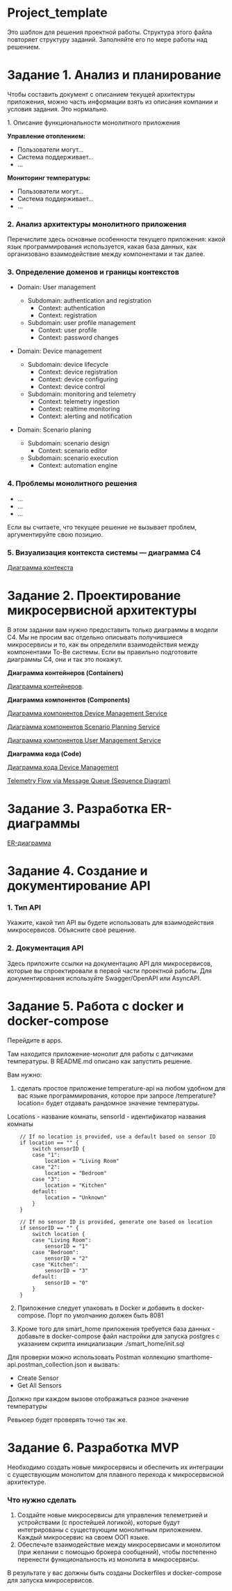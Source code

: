 # Project_template

Это шаблон для решения проектной работы. Структура этого файла повторяет структуру заданий. Заполняйте его по мере работы над решением.

# Задание 1. Анализ и планирование

<aside>

Чтобы составить документ с описанием текущей архитектуры приложения, можно часть информации взять из описания компании и условия задания. Это нормально.

</aside

### 1. Описание функциональности монолитного приложения

**Управление отоплением:**

- Пользователи могут…
- Система поддерживает…
- …

**Мониторинг температуры:**

- Пользователи могут…
- Система поддерживает…
- …

### 2. Анализ архитектуры монолитного приложения

Перечислите здесь основные особенности текущего приложения: какой язык программирования используется, какая база данных, как организовано взаимодействие между компонентами и так далее.

### 3. Определение доменов и границы контекстов

- Domain: User management
  - Subdomain: authentication and registration
    - Context: authentication
    - Context: registration
  - Subdomain: user profile management
    - Context: user profile
    - Context: password changes

- Domain: Device management
  - Subdomain: device lifecycle
    - Context: device registration
    - Context: device configuring
    - Context: device control
  - Subdomain: monitoring and telemetry
    - Context: telemetry ingestion
	- Context: realtime monitoring 
    - Context: alerting and notification

- Domain: Scenario planing
  - Subdomain: scenario design
    - Context: scenario editor
  - Subdomain: scenario execution
    - Context: automation engine	

### **4. Проблемы монолитного решения**

- …
- …
- …

Если вы считаете, что текущее решение не вызывает проблем, аргументируйте свою позицию.

### 5. Визуализация контекста системы — диаграмма С4

[Диаграмма контекста](https://www.planttext.com?text=TP51JyCm38Nl_HLcfo6nzSA9qz100WdGn9WuJYRrjaX972NkOFyUfwtA4EAKndxlvRExo899MkygiU88tZ7v1supmPA3q9V0dSLzGbzLmX64uOD5s4DZ4ncn7AhgmWRZseRQvE0W4lDDNIVydE-j7DeFpKgcP0MP6_RrgpMO6dwn5CdLo-lPoc6GpVDJxJ4B9Irjb-mZX-A81QrQKSeSfYNg2YORFIPwta8f0Ez03kVa6AFJHmhSvB9QdpJLJyTsVrVxZw4lbSZ-2pm6tDkm1pI6so3v2XewMaCPC3IG3GLCbhF63_dR-o-POhIQyNQmgPcjTAqdk5qzbbXjKWheoXrsd20cFjgiWEMH8NfaxRB8etN5Max88-4OHUSDvNWbDopexwYwiTmjQPGNzHzTuU-rl_YMZjkc6-KVNyywMPFkXcOTLvlLEUY7KJguNoBX0hxGYlxbRm00)


# Задание 2. Проектирование микросервисной архитектуры

В этом задании вам нужно предоставить только диаграммы в модели C4. Мы не просим вас отдельно описывать получившиеся микросервисы и то, как вы определили взаимодействия между компонентами To-Be системы. Если вы правильно подготовите диаграммы C4, они и так это покажут.

**Диаграмма контейнеров (Containers)**

[Диаграмма контейнеров](https://www.planttext.com?text=bLPBJnin4BxlhvXo2b8WbvvwuX6gLWKKI157v7WdYSkklR9dWQZYltSy-qv8WTF6zZo_R_mv9u6KfpBF4ZAK8Tmhd_zmPK0uTvQKiUXXQjJAgpn9o1L03XQEoEMG6e-QZBD9yiLOdPKfbZw3DL4HlaqcNZqVhmojomL7yvgZeQLZxVB9hT7Af-xQO87PvFphqInJbkwkBYUv2eIUjnxENLuu6psAM5oIpD07PqSnrXWExlXpmDzJY1lWba3hVl6gA3BE4gixE4pc6mwRZzhZQitkdKEr5KDMlo1NLgsCNO7IsfMMmXXIV38Q0oYRGj1ebJSkSFYaXUhXZ4rJvJSVoNK8VvC4Efn7zxWuBOfO0kTbBcPgXN3QwuIFVcyA3DgRWiPmYqgJe91bxZa8524I9BLZXCJufkfnLx8qqBJ5zGFqo-XwY23FqKVt6dAuaiWvymBrYRG1qEyZMdQ6ZMlUxiIIPnjQEpk6xypuwUod04_EOzK5f8hK65J9BLYgsvUoFQvC8DymEqWyNKZgwLcJCaPPg82Iq0LQUPpVNBwLIqAzRY4nkdPabdLsTkel8TJjx-a5RHe0SsKoOKIe-G_KyvgR3kvc1-Bbi74GUu335kADSMFxbl-UIYzIGnMofPKoZr9SSj3XY6_Zt4GNhDjKx-BTX0IMWwLPITxzyESO0e_CJObbHEIgMeAiOz1VQlcev59uPKFXF37McF6CaTy0Fl7e15Ww3ofih8R2Exu78KAnduYft9QEXchziRclR0UJl-E-XuNQBZDBr1lDTp_lHUbwYdZbpXf6isbZo4iLHrYfGxxBIThPrJIy9hLYFboyq4WL9aAyDZuzcl5RiO5cSbvOgwtAubfWhYCvkt2ixwATNEyIIQzxFTI9UXdaciI0yHjfUZ9f9Uzj2Z7X19bvGeuHQWNbT-4Mi_fHQEMJxtwGzw0rYqRryPOu7LofHxQEBMYLoMMDYUKH6yEV82hJSz_X-BC1TgxgXmDiosghTVmEf65oxmrjILhq6cfO0xL053aBB5IHAJdOasXB1iKtpa1blQizdxKVYCcWcT1Nbjf_zvRrXdxWFPpijtshwVue1RkrRscKI1BCoqNrHflMSpVpcvxy3yjecUiJ9eR_-Vm3).

**Диаграмма компонентов (Components)**

[Диаграмма компонентов Device Management Service](https://www.planttext.com?text=hLPBSzem4BxxLsnzIcO8N7hgAGcqaqn3Xm2T71aX2wE97gwqJkhfzBztPHlR40TefoVGQlVxzYrVUsGESwqYbAW4F36dxspk1Kp4Y-G25iALlsEhCsk4GPX8bZgcemXj1cXXRH6jXaGwmL5Q4qKVfE4gJqJk56mHC_zfD7BiTPXAtEPh0dVS6YIi8RTwD9USkSH-ao8JQZJ-U3LJpE3twSD8Cu_2aMZLi0-pu6iq9dicZN2hMvkRXBdYel5yKP2L7a3SnbA9ualu5G4qjXTLY5DcM2eqWPDD7NKhYqauAt1hpG2-a3yti_kurLDo8tZ1AN6wWu92qJzq1J2JWBP6edNIfF5bbtwohXsOtBQ02KEsPbwKjDPZwiJYyI6S5eGXF2Ij7i7zxgJYdyFPfQLESOqJS9rLfD3Yy4e6THBkA3n5Fb6vhQRuWXoS-94BZxwCtGkJU3BJEfoeMIhtwqJi4yv5AZqw5dge9bV2jUJTUsWLWYCtIjbN3w6p0WcvQQWNZv6H_KQcVJJLJNwIX-_fzL9Dcyht4RMtHrWs0lcsqqAxmlVJrCFQS7Gewgk0VvjxwXVlGTbKSjXOr_7b07kvQ-Lxar9LATH33cXKeD4vmTRCHszfPiw-I4yeFG51z_84IzPHFT83RoZs6-0uXnU81Ey79EEbmG2eOiC3lhd8h0y9BXvOKVP0Au5ILEuKAYqmpXkAQi2hvRNw_1ClM2P9RxcLBhcQqTukTfD8by8PLavcwLYz9gnPMrgk8LbX0AjkwgQ_0ww9bxR4Ooxoa8rfTOJo73YMZXcVMKUZtIuuyKBn-PAI-SBmaFKGG9NpA9eBTNoytwzvF6PAULZlPPr0MyWtGznNrsCm_GFwTfxEmsWwwR3SL6sM-D6JanWsU3N1RHXzmVybn7x8Pnk_Fzt_0MAld-AlRFFCO6apoNrjUiZHl8RxPEKUF8inZ4SyPSza5EQ0bqL3UpBPvzXrdiFtrQ_fkQFlapy0)

[Диаграмма компонентов Scenario Planning Service](https://www.planttext.com?text=ZLJ1Jjj04BtxAwO-1Gd8fQUUW8IgLG51t8eZcjWJPzNrhZKxXbfL_xspjkCuDBGz9HxlUpDltbjV146MfhA96B44ZyZL9zy4WYKzcvmW8-v-5xwglICdi3HOCbP98hu6yR3s8hw2mZ3bOhnBadV6vROfg64BMv4wV9ZF6L_EIoFRPgtad7idodMU-sg-CZbouUyCrMJdY_TdznQTVBkzcLSOX5XBJsFtyphEcYmKZyOHFrtvnXN8xMoSF6iLLPr2kjVIbz8J-9a0ZDXPbfD3DZusDAvKoAu2GsadFzLtzwrilJk5ZphLvVtdMBekZ02w0hXn47MT5RHHwWB2G1JIasdBvNfikhoQzYjGS8sXR-I3b4pPmqryoiGpXP6mEwcalvAaL_Lq_KDc5OM09Jqqr91YRlj7w9uZoLT65shF4a38KaN2BT2pBZJ0nZDWQ5qEDVjSaQfR6qpO-oYePcKQOX4LiRSmB28ZLmHGDokCVpGLHNSk71BTUJ4RjJl6H57Jn-ccUpQgqDYEAsusCYL_isuOx1QTAgzKsJ7FTWaOqZJIH2Cz3w8iyTIQ_XtiNqRYIslzI-WcKwd1b6vqQ73yU8j1vH7-YVwhHZrG8y3wqkITGQFzUdCsfcouDsdQwBBHQzZjyjgLYezJZYMWhXRPL__AwevmHRKFSRRs1jjk9_iATAL8jzGy0kRvE6yVpcH5zktr7bzAka2hZgyFv2jTfFf3tK7aqo-u-OwGDUkGiwdZiRTmC4tpOMxVXBpARKI1czH2UdfoHF1Er-j5wXwn2FD7Dg8tUxZGHpl_D_BrmSbNvX3J9xO79XSgHB-dlm40)

[Диаграмма компонентов User Management Service](https://www.planttext.com?text=lLJFRzfG3Bxdh_0uKQc3oquxjOL9dKGh1gfwH2OnuKdlH-Rdh4FJ_lVvXG0XHHMddQ8uzlVv-spdBWgorCvcOiGIl2Axnr17WYdzCZd1ahXvJeAhWYSlC3LOCheiar2115W7aU2WC4ovcE2px9FnkQqBgjd2LgIANyTZnhTHQMHRhnMSy-15iKPvSEE5oP6By6oe8ZkUVFayj-ZbvMasTXY5M4Eh8_keIhrc4wr7uubN3w7s1V9kUEnykTCgTmk3avPzQ703VpA0O-tmHJjvGeybEONMYXI0K-GWVg2VbXAO8gJceK31My1QjfgatIVLWBu0fj94uIOmkEboJTSDs_JXm98mrXWRx7c8KZ8jVymkCIdGtopRIrXz-ot3vo1cqz9gVlVrh6FoHGHoQ6nCSqg0KS6o_sP0QtSxkk7z_7kYvc0jiIBgEvm2YUDHCQoIwFu4Ptm9AONfPqrHOcle4UsC_TuNYmvtstSYUTzaDx6hyA6EwagCO4DfSjW4ldB6XvQIUtCE6sFfr41ZQHljiXsqDeOQlmb0XP4aEh5K6EDRu0BoBVgI-k8NL8LeT2Ax6UuQCqyHQ4A9OgfZ0ippewRzAcKBihrXN6NcO89MLsbzPfD2leUxOCI7nLUDigzP9MCHnwziH6riBoN1NHh3rSNznFPgp_ExjtczWDxTxkzJ_uGRmsw_NysnVg3Y8a9lLS1tajAvPtUQfd_DVm00)


**Диаграмма кода (Code)**

[Диаграмма кода Device Management](https://www.planttext.com?text=ZL9DZnCn3BtdLvYUMA0Ta3YDLjMYhX0hRH6Y88uhRsAcblAbn5DK8VuxoRJJJYiEN2Rni_F6VdvtMJ19xwmI5alm0vFx5FfCS4yxrWHhzDYH8o-m2gR0Z5r2fvI421BWEOW41uOJQU7WbNh1NjlUK9yiR4LYRficuQz5nxBjdmjrqi5B8Lpeu9glh36Py9afacrMx-TVB7hvldvi76QXLA2dLN0n-FeYrawLjfZpsE1l1V1w8ubz1psRIUJHqIGqb7NYE3HvHctGE49hZBTvWD_0uLn29f5ooJN_o5bkDvey9WwvvCPhJUu26qXKwb_Ud693beGcG2nSXx2F1akgQF6Jk_OupMg8RbgenUhFEEgtGkD8qluU1VyryKSRK627jfzEN9-mdbPxbXeM6X9s1FLJ7E3Y1LfMIRmZyuHoxk4qz_yhNcOpF8exYFTXyCWIyE2L4_a1lsQ6IIZxUBdCAjU3kLuR-lqI8XQ75jrJ7XWUYdVB8d2_eTfHhhyzccVsRWRp-N1SQjp25lDrrTl5ujLi8aGBHwjdTGPFb4FnSR03dReZRug3_m80)

[Telemetry Flow via Message Queue (Sequence Diagram)](https://www.planttext.com?text=dPDDJiD038NtSmglKBgesBD0hTeYka02MedraBYffVa9CvwWik8Et92JuFuGcZOjY4qYZT_xx97V32BhmCaQnSG6uKa7U-jJHFXy_u0v6hJ8OGKtnhz2JHhkC4PT8ZmaJ0ZP35yIkXnXJBeCslQKqZdx06EiAKTL2ProghJZ7zhKbHYPl9jXE5Bj6cpuhS8miRTwRPkuaboxk6ttY9MF9ErN7SMHTnoy6TvFbTgUGF_wz51m1H5TqTIpGhFkgTDwWHrE8OnQ6n8dRajPiVbDYvuwqlP_cMP3Wajmdc7XaokKEZ_DEPZpmGhl3U42q0NAb_-y7xc8WHlNM21_8UrlMIXLUZOKburbKgFZ3DTVILHBBER390Y0MqvrfEWUtdXTDE5OKBctdYv2Hr-KhIHPxpnGMMA8MRVpC86xS8syjTeLcJmPaNzdOa_MM4yOr40Erw_t2m00)

# Задание 3. Разработка ER-диаграммы

[ER-диаграмма](https://www.planttext.com?text=XLJRIWCn47tVhvX75Ve3HQH2bOe8KYq-bY4xjYEvb6HQALRm7_n3lyHaDxIxszM-XEoPoPcJCvCT1K4lQwCBOT44B-ZDnAq3mS_NDznCOSouy6ZWR4mRLWGFQ751XgoS5qLSMROmSORWem2uW3MNC8JPx6uCbvUFzrTN4HqCuX8f_RmPlAs3sYaKTZO6DkZL4dq4BKR20_1Px4lD8isfKcIGTOllbNsGUM9jeXfxm1M6yEvyES6mR2d80gREcLC2bj6FUDVkLRkbPBkYlXBPwHD5V1JIPsZ7Eu2IWlAyEZ8va0ZRHOZWMt2s8U2PTEom-EqO1REElsIKbTW-8Oc1LQla1lKwYNlL3YKDXMLf9GWRYXDfLX4jKIXzfxkI8jvGEKTf1WwAdnHPzEnEcVQtsYFRbBCbTqmx5BnMLUX_Rq9MrLSlDR_JfhQqQXRZooCXl-zHIjEudGTAyXBCLfAiwbtiTeE1-wYVun2M68fgc-5gSeVWtcrHRJESfwtEpnyvj7UrFjK8xdQT8QapzWSoGNQfvYv6PClqf_a5)

# Задание 4. Создание и документирование API

### 1. Тип API

Укажите, какой тип API вы будете использовать для взаимодействия микросервисов. Объясните своё решение.

### 2. Документация API

Здесь приложите ссылки на документацию API для микросервисов, которые вы спроектировали в первой части проектной работы. Для документирования используйте Swagger/OpenAPI или AsyncAPI.

# Задание 5. Работа с docker и docker-compose

Перейдите в apps.

Там находится приложение-монолит для работы с датчиками температуры. В README.md описано как запустить решение.

Вам нужно:

1) сделать простое приложение temperature-api на любом удобном для вас языке программирования, которое при запросе /temperature?location= будет отдавать рандомное значение температуры.

Locations - название комнаты, sensorId - идентификатор названия комнаты

```
	// If no location is provided, use a default based on sensor ID
	if location == "" {
		switch sensorID {
		case "1":
			location = "Living Room"
		case "2":
			location = "Bedroom"
		case "3":
			location = "Kitchen"
		default:
			location = "Unknown"
		}
	}

	// If no sensor ID is provided, generate one based on location
	if sensorID == "" {
		switch location {
		case "Living Room":
			sensorID = "1"
		case "Bedroom":
			sensorID = "2"
		case "Kitchen":
			sensorID = "3"
		default:
			sensorID = "0"
		}
	}
```

2) Приложение следует упаковать в Docker и добавить в docker-compose. Порт по умолчанию должен быть 8081

3) Кроме того для smart_home приложения требуется база данных - добавьте в docker-compose файл настройки для запуска postgres с указанием скрипта инициализации ./smart_home/init.sql

Для проверки можно использовать Postman коллекцию smarthome-api.postman_collection.json и вызвать:

- Create Sensor
- Get All Sensors

Должно при каждом вызове отображаться разное значение температуры

Ревьюер будет проверять точно так же.


# **Задание 6. Разработка MVP**

Необходимо создать новые микросервисы и обеспечить их интеграции с существующим монолитом для плавного перехода к микросервисной архитектуре. 

### **Что нужно сделать**

1. Создайте новые микросервисы для управления телеметрией и устройствами (с простейшей логикой), которые будут интегрированы с существующим монолитным приложением. Каждый микросервис на своем ООП языке.
2. Обеспечьте взаимодействие между микросервисами и монолитом (при желании с помощью брокера сообщений), чтобы постепенно перенести функциональность из монолита в микросервисы. 

В результате у вас должны быть созданы Dockerfiles и docker-compose для запуска микросервисов. 